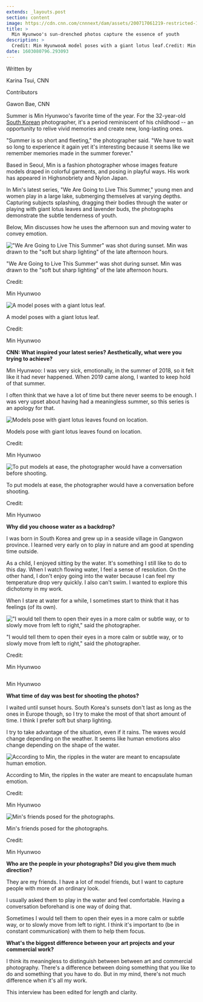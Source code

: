 ```yaml
--- 
extends: _layouts.post 
section: content 
image: https://cdn.cnn.com/cnnnext/dam/assets/200717061219-restricted-12-min-hyunwoo-explores-youth-in-photos-super-tease.jpg 
title: > 
  Min Hyunwoo's sun-drenched photos capture the essence of youth 
description: > 
  Credit: Min HyunwooA model poses with a giant lotus leaf.Credit: Min HyunwooTo put models at ease, the photographer would have a conversation before shooting.Credit: Min HyunwooMin HyunwooWhat time of day was best for shooting the photos?Credit: Min HyunwooMin's friends posed for the photographs.Credit: Min HyunwooWho are the people in your photographs? 
date: 1603080796.293093 
--- 
```

<div><p class="Authors__writers">Written by <p class="Authors__writer">Karina Tsui, CNN</p></p><p class="Authors__contributors">Contributors <p class="Authors__contributor">Gawon Bae, CNN</p></p><a></a><p>Summer is Min Hyunwoo's favorite time of the year. For the 32-year-old <a href="https://edition.cnn.com/style/gallery/south-korea-photographers-capture-loneliness/index.html" target="_blank">South Korean</a> photographer, it's a period reminiscent of his childhood -- an opportunity to relive vivid memories and create new, long-lasting ones.</p><p class="Paragraph__component BasicArticle__paragraph BasicArticle__pad">"Summer is so short and fleeting," the photographer said. "We have to wait so long to experience it again yet it's interesting because it seems like we remember memories made in the summer forever."</p><p class="Paragraph__component BasicArticle__paragraph BasicArticle__pad">Based in Seoul, Min is a fashion photographer whose images feature models draped in colorful garments, and posing in playful ways. His work has appeared in Highsnobriety and Nylon Japan. </p><p id="ad_rect_atf_01" class="Ad__tag"></p><p class="Paragraph__component BasicArticle__paragraph BasicArticle__pad">In Min's latest series, "We Are Going to Live This Summer," young men and women play in a large lake, submerging themselves at varying depths. Capturing subjects splashing, dragging their bodies through the water or playing with giant lotus leaves and lavender buds, the photographs demonstrate the subtle tenderness of youth.   </p><p class="Paragraph__component BasicArticle__paragraph BasicArticle__pad">Below, Min discusses how he uses the afternoon sun and moving water to convey emotion.</p><p id="ad_nat_btf_01" class="Ad__tag"></p><img class="Image__image" src="https://dynaimage.cdn.cnn.com/cnn/e_blur:500,q_auto:low,w_50,c_fit/http%3A%2F%2Fcdn.cnn.com%2Fcnnnext%2Fdam%2Fassets%2F200717052903-restricted-02-min-hyunwoo-explores-youth-in-photos.jpg" alt='"We Are Going to Live This Summer" was shot during sunset. Min was drawn to the "soft but sharp lighting" of the late afternoon hours. '><p class="BasicArticle__caption">"We Are Going to Live This Summer" was shot during sunset. Min was drawn to the "soft but sharp lighting" of the late afternoon hours.   <p class="BasicArticle__credit">Credit: </p><p class="BasicArticle__credit">Min Hyunwoo</p></p><img class="Image__image" src="https://dynaimage.cdn.cnn.com/cnn/e_blur:500,q_auto:low,w_50,c_fit/http%3A%2F%2Fcdn.cnn.com%2Fcnnnext%2Fdam%2Fassets%2F200717060613-restricted-08-min-hyunwoo-explores-youth-in-photos.jpg" alt="A model poses with a giant lotus leaf."><p class="BasicArticle__caption">A model poses with a giant lotus leaf.  <p class="BasicArticle__credit">Credit: </p><p class="BasicArticle__credit">Min Hyunwoo</p></p><p class="Paragraph__component BasicArticle__paragraph BasicArticle__pad"><strong>CNN: What inspired your latest series? Aesthetically, what were you trying to achieve?</strong></p><p class="Paragraph__component BasicArticle__paragraph BasicArticle__pad">Min Hyunwoo: I was very sick, emotionally, in the summer of 2018, so it felt like it had never happened. When 2019 came along, I wanted to keep hold of that summer.</p><p class="Paragraph__component BasicArticle__paragraph BasicArticle__pad">I often think that we have a lot of time but there never seems to be enough. I was very upset about having had a meaningless summer, so this series is an apology for that.</p><img class="Image__image" src="https://dynaimage.cdn.cnn.com/cnn/e_blur:500,q_auto:low,w_50,c_fit/http%3A%2F%2Fcdn.cnn.com%2Fcnnnext%2Fdam%2Fassets%2F200717060424-restricted-07-min-hyunwoo-explores-youth-in-photos.jpg" alt="Models pose with giant lotus leaves found on location."><p class="BasicArticle__caption">Models pose with giant lotus leaves found on location.  <p class="BasicArticle__credit">Credit: </p><p class="BasicArticle__credit">Min Hyunwoo</p></p><img class="Image__image" src="https://dynaimage.cdn.cnn.com/cnn/e_blur:500,q_auto:low,w_50,c_fit/http%3A%2F%2Fcdn.cnn.com%2Fcnnnext%2Fdam%2Fassets%2F200717061343-restricted-14-min-hyunwoo-explores-youth-in-photos.jpg" alt="To put models at ease, the photographer would have a conversation before shooting."><p class="BasicArticle__caption">To put models at ease, the photographer would have a conversation before shooting.  <p class="BasicArticle__credit">Credit: </p><p class="BasicArticle__credit">Min Hyunwoo</p></p><p class="Paragraph__component BasicArticle__paragraph BasicArticle__pad"><strong>Why did you choose water as a backdrop? </strong></p><p class="Paragraph__component BasicArticle__paragraph BasicArticle__pad">I was born in South Korea and grew up in a seaside village in Gangwon province. I learned very early on to play in nature and am good at spending time outside.  </p><p class="Paragraph__component BasicArticle__paragraph BasicArticle__pad">As a child, I enjoyed sitting by the water. It's something I still like to do to this day. When l watch flowing water, I feel a sense of resolution. On the other hand, I don't enjoy going into the water because I can feel my temperature drop very quickly. I also can't swim. I wanted to explore this dichotomy in my work. </p><p id="ad_rect_btf_01" class="Ad__tag"></p><p class="Paragraph__component BasicArticle__paragraph BasicArticle__pad">When I stare at water for a while, I sometimes start to think that it has feelings (of its own).</p><img class="Image__image" src="https://dynaimage.cdn.cnn.com/cnn/e_blur:500,q_auto:low,w_50,c_fit/http%3A%2F%2Fcdn.cnn.com%2Fcnnnext%2Fdam%2Fassets%2F200717060914-restricted-10-min-hyunwoo-explores-youth-in-photos.jpg" alt='"I would tell them to open their eyes in a more calm or subtle way, or to slowly move from left to right," said the photographer. '><p class="BasicArticle__caption">"I would tell them to open their eyes in a more calm or subtle way, or to slowly move from left to right," said the photographer.   <p class="BasicArticle__credit">Credit: </p><p class="BasicArticle__credit">Min Hyunwoo</p></p><img class="Image__image" src="https://dynaimage.cdn.cnn.com/cnn/e_blur:500,q_auto:low,w_50,c_fit/http%3A%2F%2Fcdn.cnn.com%2Fcnnnext%2Fdam%2Fassets%2F200717053605-restricted-06-min-hyunwoo-explores-youth-in-photos.jpg" alt=""><p class="BasicArticle__caption"><p class="BasicArticle__credit">Min Hyunwoo</p></p><p class="Paragraph__component BasicArticle__paragraph BasicArticle__pad"><strong>What time of day was best for shooting the photos? </strong></p><p class="Paragraph__component BasicArticle__paragraph BasicArticle__pad">I waited until sunset hours. South Korea's sunsets don't last as long as the ones in Europe though, so I try to make the most of that short amount of time. I think I prefer soft but sharp lighting.</p><p class="Paragraph__component BasicArticle__paragraph BasicArticle__pad">I try to take advantage of the situation, even if it rains. The waves would change depending on the weather. It seems like human emotions also change depending on the shape of the water. </p><img class="Image__image" src="https://dynaimage.cdn.cnn.com/cnn/e_blur:500,q_auto:low,w_50,c_fit/http%3A%2F%2Fcdn.cnn.com%2Fcnnnext%2Fdam%2Fassets%2F200717060630-restricted-09-min-hyunwoo-explores-youth-in-photos.jpg" alt="According to Min, the ripples in the water are meant to encapsulate human emotion."><p class="BasicArticle__caption">According to Min, the ripples in the water are meant to encapsulate human emotion.  <p class="BasicArticle__credit">Credit: </p><p class="BasicArticle__credit">Min Hyunwoo</p></p><img class="Image__image" src="https://dynaimage.cdn.cnn.com/cnn/e_blur:500,q_auto:low,w_50,c_fit/http%3A%2F%2Fcdn.cnn.com%2Fcnnnext%2Fdam%2Fassets%2F200717053224-restricted-03-min-hyunwoo-explores-youth-in-photos.jpg" alt="Min's friends posed for the photographs."><p class="BasicArticle__caption">Min's friends posed for the photographs.  <p class="BasicArticle__credit">Credit: </p><p class="BasicArticle__credit">Min Hyunwoo</p></p><p class="Paragraph__component BasicArticle__paragraph BasicArticle__pad"><strong>Who are the </strong><strong>people</strong><strong> in your photographs? Did you give them much direction? </strong></p><p class="Paragraph__component BasicArticle__paragraph BasicArticle__pad">They are my friends. I have a lot of model friends, but I want to capture people with more of an ordinary look.</p><p class="Paragraph__component BasicArticle__paragraph BasicArticle__pad">I usually asked them to play in the water and feel comfortable. Having a conversation beforehand is one way of doing that. </p><p class="Paragraph__component BasicArticle__paragraph BasicArticle__pad">Sometimes I would tell them to open their eyes in a more calm or subtle way, or to slowly move from left to right. I think it's important to (be in constant communication) with them to help them focus.</p><p class="HTMLEmbed__component"></p><p class="Paragraph__component BasicArticle__paragraph BasicArticle__pad"><strong>What's the biggest difference between your art projects and your commercial work? </strong></p><p class="Paragraph__component BasicArticle__paragraph BasicArticle__pad">I think its meaningless to distinguish between between art and commercial photography. There's a difference between doing something that you like to do and something that you have to do. But in my mind, there's not much difference when it's all my work. </p><p class="Paragraph__component BasicArticle__paragraph BasicArticle__pad">This interview has been edited for length and clarity.</p></div>